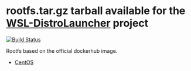 # rootfs.tar.gz tarball available for the [WSL-DistroLauncher](https://github.com/yuk7/WSL-DistroLauncher) project

[![Build Status](https://travis-ci.org/fbigun/WSL-Distro-Rootfs.svg?branch=master)](https://travis-ci.org/fbigun/WSL-Distro-Rootfs)

Rootfs based on the official dockerhub image.

- [CentOS](https://github.com/CentOS/sig-cloud-instance-images)